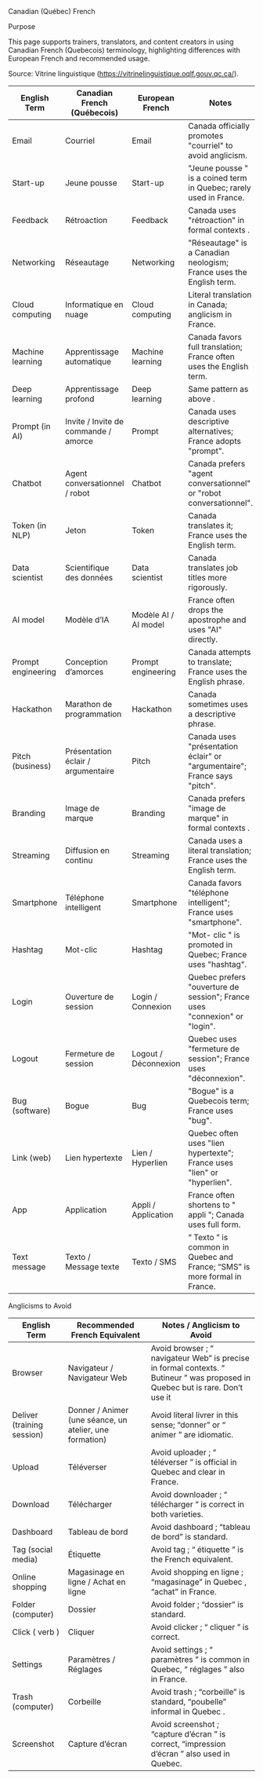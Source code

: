 Canadian (Québec) French

Purpose

This page supports trainers, translators, and content creators in using Canadian French (Quebecois) terminology, highlighting differences with European French and recommended usage.

Source: Vitrine linguistique (https://vitrinelinguistique.oqlf.gouv.qc.ca/).

| English  Term | Canadian French (Québecois) | European  French | Notes |
| --- | --- | --- | --- |
| Email | Courriel | Email | Canada officially promotes "courriel" to avoid anglicism. |
| Start-up | Jeune pousse | Start-up | "Jeune  pousse " is a coined term in Quebec; rarely used in France. |
| Feedback | Rétroaction | Feedback | Canada  uses  "rétroaction" in  formal   contexts . |
| Networking | Réseautage | Networking | "Réseautage" is a Canadian neologism; France uses the English term. |
| Cloud  computing | Informatique en nuage | Cloud  computing | Literal translation in Canada; anglicism in France. |
| Machine  learning | Apprentissage automatique | Machine  learning | Canada favors full translation; France often uses the English term. |
| Deep  learning | Apprentissage profond | Deep  learning | Same  pattern as  above . |
| Prompt (in AI) | Invite /  Invite de commande / amorce | Prompt | Canada  uses  descriptive alternatives; France  adopts  "prompt". |
| Chatbot | Agent conversationnel / robot | Chatbot | Canada  prefers  "agent conversationnel" or "robot conversationnel". |
| Token  (in NLP) | Jeton | Token | Canada translates it; France uses the English term. |
| Data  scientist | Scientifique des données | Data  scientist | Canada translates job titles more rigorously. |
| AI model | Modèle d’IA | Modèle AI / AI model | France often drops the apostrophe and uses "AI" directly. |
| Prompt engineering | Conception d’amorces | Prompt engineering | Canada attempts to translate; France uses the English phrase. |
| Hackathon | Marathon de programmation | Hackathon | Canada  sometimes  uses  a  descriptive phrase. |
| Pitch (business) | Présentation éclair / argumentaire | Pitch | Canada  uses  "présentation éclair" or "argumentaire"; France  says  "pitch". |
| Branding | Image de marque | Branding | Canada  prefers  "image de marque" in  formal   contexts . |
| Streaming | Diffusion en continu | Streaming | Canada uses a literal translation; France uses the English term. |
| Smartphone | Téléphone intelligent | Smartphone | Canada  favors  "téléphone intelligent"; France  uses  "smartphone". |
| Hashtag | Mot-clic | Hashtag | "Mot- clic " is promoted in Quebec; France uses "hashtag". |
| Login | Ouverture de session | Login / Connexion | Quebec   prefers  "ouverture de session"; France  uses  "connexion" or "login". |
| Logout | Fermeture de session | Logout  / Déconnexion | Quebec  uses "fermeture de session"; France  uses  "déconnexion". |
| Bug (software) | Bogue | Bug | "Bogue" is a Quebecois term; France uses "bug". |
| Link (web) | Lien hypertexte | Lien / Hyperlien | Quebec   often  uses "lien hypertexte"; France  uses  "lien" or "hyperlien". |
| App | Application | Appli / Application | France often shortens to " appli "; Canada uses full form. |
| Text  message | Texto / Message texte | Texto / SMS | “ Texto ” is common in Quebec and France; “SMS” is more formal in France. |


Anglicisms to Avoid

| English  Term | Recommended  French  Equivalent | Notes /  Anglicism  to  Avoid |
| --- | --- | --- |
| Browser | Navigateur / Navigateur Web | Avoid  browser ; “ navigateur  Web” is precise in formal contexts. “ Butineur ” was proposed in Quebec but is rare.  Don’t use it |
| Deliver  (training session) | Donner / Animer (une séance, un atelier, une formation) | Avoid literal  livrer  in this sense; “donner” or “ animer ” are idiomatic. |
| Upload | Téléverser | Avoid  uploader ; “ téléverser ” is official in Quebec and clear in France. |
| Download | Télécharger | Avoid  downloader ; “ télécharger ” is correct in both varieties. |
| Dashboard | Tableau de bord | Avoid   dashboard ; “tableau de bord”  is  standard. |
| Tag (social media) | Étiquette | Avoid  tag ; “ étiquette ” is the French equivalent. |
| Online shopping | Magasinage en ligne / Achat en ligne | Avoid   shopping en ligne ; “magasinage” in  Quebec , “achat” in France. |
| Folder (computer) | Dossier | Avoid  folder ; “dossier” is standard. |
| Click ( verb ) | Cliquer | Avoid  clicker ; “ cliquer ” is correct. |
| Settings | Paramètres / Réglages | Avoid  settings ; “ paramètres ” is common in Quebec, “ réglages ” also in France. |
| Trash (computer) | Corbeille | Avoid   trash ; “corbeille”  is  standard, “poubelle”  informal  in  Quebec . |
| Screenshot | Capture d’écran | Avoid  screenshot ; “capture  d’écran ” is correct, “impression  d’écran ” also used in Quebec. |

